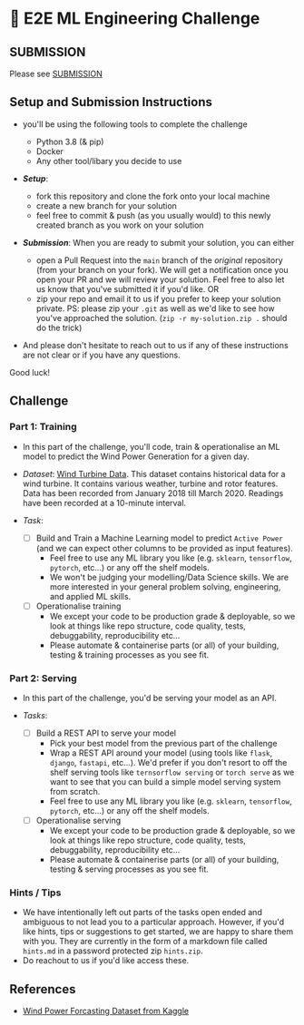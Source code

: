 # 🤖 E2E ML Engineering Challenge

## SUBMISSION

Please see [SUBMISSION](SUBMISSION.md)

## Setup and Submission Instructions

- you'll be using the following tools to complete the challenge
  - Python 3.8 (& pip)
  - Docker
  - Any other tool/libary you decide to use

- **_Setup_**:
  - fork this repository and clone the fork onto your local machine
  - create a new branch for your solution
  - feel free to commit & push (as you usually would) to this newly created branch as you work on your solution

- **_Submission_**: When you are ready to submit your solution, you can either
  - open a Pull Request into the `main` branch of the *original* repository (from your branch on your fork). We will get a notification once you open your PR and we will review your solution. Feel free to also let us know that you've submitted it if you'd like.
  OR
  - zip your repo and email it to us if you prefer to keep your solution private. PS: please zip your `.git` as well as we'd like to see how you've approached the solution. (`zip -r my-solution.zip .` should do the trick)

- And please don't hesitate to reach out to us if any of these instructions are not clear or if you have any questions.

Good luck!

## Challenge

### Part 1: Training

- In this part of the challenge, you'll code, train & operationalise an ML model to predict the Wind Power Generation for a given day.

- _Dataset_: [Wind Turbine Data](./data/wind_power_generation.csv). 
  This dataset contains historical data for a wind turbine. 
  It contains various weather, turbine and rotor features. 
  Data has been recorded from January 2018 till March 2020. 
  Readings have been recorded at a 10-minute interval.

- _Task_:
  - [ ] Build and Train a Machine Learning model to predict `Active Power` 
    (and we can expect other columns to be provided as input features).
    - Feel free to use any ML library you like (e.g. `sklearn`, `tensorflow`, `pytorch`, etc...) 
      or any off the shelf models.
    - We won't be judging your modelling/Data Science skills. 
      We are more interested in your general problem solving, engineering, and applied ML skills.
  - [ ] Operationalise training
    - We except your code to be production grade & deployable, so we look at things like 
      repo structure, code quality, tests, debuggability, reproducibility etc...
    - Please automate & containerise parts (or all) of your building, 
      testing & training processes as you see fit.  

### Part 2: Serving

- In this part of the challenge, you'd be serving your model as an API.

- _Tasks_:
  - [ ] Build a REST API to serve your model
    - Pick your best model from the previous part of the challenge
    - Wrap a REST API around your model (using tools like `flask`, `django`, `fastapi`, etc...). We'd prefer if you don't resort to off the shelf serving tools like `ternsorflow serving` or `torch serve` as we want to see that you can build a simple model serving system from scratch.
    - Feel free to use any ML library you like (e.g. `sklearn`, `tensorflow`, `pytorch`, etc...) or any off the shelf models.
  - [ ] Operationalise serving
    - We except your code to be production grade & deployable, so we look at things like repo structure, code quality, tests, debuggability, reproducibility etc...
    - Please automate & containerise parts (or all) of your building, testing & serving processes as you see fit.

### Hints / Tips

- We have intentionally left out parts of the tasks open ended and ambiguous to not lead you to a particular approach. However, if you'd like hints, tips or suggestions to get started, we are happy to share them with you. They are currently in the form of a markdown file called `hints.md` in a password protected zip `hints.zip`.
- Do reachout to us if you'd like access these.

## References

- [Wind Power Forcasting Dataset from Kaggle](https://www.kaggle.com/theforcecoder/wind-power-forecasting)

